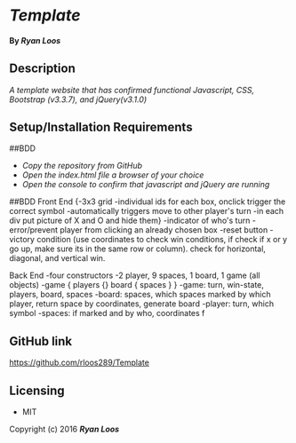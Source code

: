 # _Template_

#### By _Ryan Loos_

## Description

_A template website that has confirmed functional Javascript, CSS, Bootstrap (v3.3.7), and jQuery(v3.1.0)_

## Setup/Installation Requirements

##BDD

* _Copy the repository from GitHub_
* _Open the index.html file a browser of your choice_
* _Open the console to confirm that javascript and jQuery are running_

##BDD
Front End
{-3x3 grid
 -individual ids for each box, onclick trigger the correct symbol
  -automatically triggers move to other player's turn
  -in each div put picture of X and O and hide them}
-indicator of who's turn
-error/prevent player from clicking an already chosen box
-reset button
-victory condition (use coordinates to check win conditions, if check if x or y go up, make sure its in the same row or column). check for horizontal, diagonal, and vertical win.

Back End
  -four constructors
  -2 player, 9 spaces, 1 board, 1 game (all objects)
  -game {
    players {}
    board {
      spaces
    }
  }
  -game: turn, win-state, players, board, spaces
  -board: spaces, which spaces marked by which player, return space by coordinates, generate board
  -player: turn, which symbol
  -spaces: if marked and by who, coordinates
f






## GitHub link
https://github.com/rloos289/Template

## Licensing

* MIT

Copyright (c) 2016 **_Ryan Loos_**
